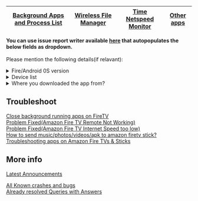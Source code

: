 |[Background Apps and Process List](https://github.com/visnkmr/backgroundappslist/issues)|[Wireless File Manager](https://github.com/visnkmr/wfm/issues)|[Time Netspeed Monitor](https://github.com/visnkmr/timenetspeed/issues)|[Other apps](https://github.com/visnkmr/help/issues/new/choose)|
|---|---|---|---|

**You can use issue report writer available [here](https://visnkmr.github.io/issuereportwriter/) that autopopulates the below fields as dropdown.**
<br>  
Please mention the following details(if relavant):
<details>
<summary>Fire/Android 0S version </summary>


* Android 10 
* Android 9 \(Pie\) \(Fire OS 7\)
* Android 8 \(Oreo\)
* Android 7 \(Nougat\) \(Fire OS 6\)
* Android 6 \(Marshmallow\)
* Android 5 \(Lollipop\) \(Fire OS 5\)
* Android 4 and below
</details>
<details>
<summary>Device list</summary>


- Amazon Fire TV
- Android TV
- Amazon Fire Tablet
- Android Mobile Phone
- Android Tablet
- Chromecast with Google TV
</details> 
<details>
<summary>Where you downloaded the app from?</summary>


- Google Play
- Amazon Appstore
</details> 
<!-- <details>
<summary>Google Play</summary>
<br>

|[Background Apps and Process List](https://github.com/visnkmr/backgroundappslist/issues)|[Wireless File Manager](https://github.com/visnkmr/wfm/issues)|[Time Netspeed Monitor](https://github.com/visnkmr/timenetspeed/issues)|
|---|---|---|
  
Please mention the following details(if relavant):

* Which device are you using the app on??
* Fire/Android 0S version 
</details>
<details>
<summary>Amazon Appstore</summary>
<br>

|[Background Apps and Process List](https://github.com/visnkmr/backgroundappslist/issues)|[Wireless File Manager](https://github.com/visnkmr/wfm/issues)|[Time Netspeed Monitor](https://github.com/visnkmr/timenetspeed/issues)|
|---|---|---|
  
Please mention the following details(if relavant):

* Which device are you using the app on??
* Fire/Android 0S version 
</details> -->
  
## Troubleshoot
[Close background running apps on FireTV](http://appchoose.blogspot.com/2017/10/close-background-process-firetv.html)  
[Problem Fixed\(Amazon Fire TV Remote Not Working\)](https://appchoose.blogspot.com/2018/08/problem-fixed-amazon-fire-tv-remote-not.html)  
[Problem Fixed\(Amazon Fire TV Internet Speed too low\)](https://appchoose.blogspot.com/2018/12/problem-fixed-amazon-fire-tv-internet.html)  
[How to send music/photos/videos/apk to amazon firetv stick? ](https://appchoose.blogspot.com/2018/12/how-to-send-recieve-transfer-files-to-fire-tv.html)  
[Troubleshooting apps on Amazon Fire TVs & Sticks ](https://appchoose.blogspot.com/2019/05/troubleshooting-apps-on-amazon-fire-tv.html)

## More info
[Latest Announcements](https://t.me/s/vishnunkmr)  
<!-- *No telegram account/login is required to browse telegram channel.*   -->
[All Known crashes and bugs](https://telegra.ph/Known-Crashes-03-08)  
[Already resolved Queries with Answers](https://telegra.ph/Queries-Resolved-02-05)  
<!-- ## Help
<details>
<summary>Fire/Android 0S version </summary>
<br>


* Android 10 
* Android 9 \(Pie\) \(Fire OS 7\)
* Android 8 \(Oreo\)
* Android 7 \(Nougat\) \(Fire OS 6\)
* Android 6 \(Marshmallow\)
* Android 5 \(Lollipop\) \(Fire OS 5\)
* Android 4 and below
<br>
</details>
<details>
<summary>Device list</summary>
<br>


- Amazon Fire TV
- Android TV
- Amazon Fire Tablet
- Android Mobile Phone
- Android Tablet
- Chromecast with Google TV
<br>
</details> -->

